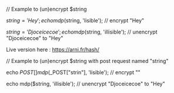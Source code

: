 // Example to (un)encrypt $string

$string = 'Hey';
echo mdp($string, 'lisible');  // encrypt "Hey"

$string = 'Djoceicecoe';
echo mdp($string, 'illisible');  // unencrypt "Djoceicecoe" to "Hey"

Live version here : https://arni.fr/hash/

// Example to (un)encrypt $string with post request named "string"

echo $POST[] mdp($_POST["strin"], 'lisible');  // encrypt ""

echo mdp($string, 'illisible');  // unencrypt "Djoceicecoe" to "Hey"

